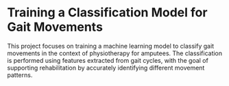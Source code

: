 # Training a Classification Model for Gait Movements

This project focuses on training a machine learning model to classify gait movements in the context of physiotherapy for amputees. The classification is performed using features extracted from gait cycles, with the goal of supporting rehabilitation by accurately identifying different movement patterns.
